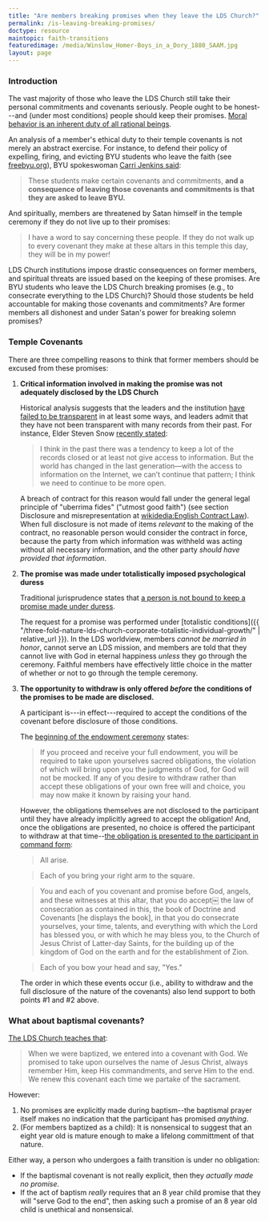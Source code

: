 ```yaml
---
title: "Are members breaking promises when they leave the LDS Church?"
permalink: /is-leaving-breaking-promises/
doctype: resource
maintopic: faith-transitions
featuredimage: /media/Winslow_Homer-Boys_in_a_Dory_1880_SAAM.jpg
layout: page
---
```


### Introduction

The vast majority of those who leave the LDS Church still take their personal commitments and covenants seriously.  People ought to be honest---and (under most conditions) people should keep their promises.  [Moral behavior is an inherent duty of all rational beings](https://www.secularhumanism.org/index.php/12).

An analysis of a member's ethical duty to their temple covenants is not merely an abstract exercise.  For instance, to defend their policy of expelling, firing, and evicting BYU students who leave the faith (see [freebyu.org](http://www.freebyu.org/)), BYU spokeswoman [Carri Jenkins said](http://kutv.com/news/local/byu-students-speak-out-against-honor-code-policies-to-accreditation-board):

> These students make certain covenants and commitments, **and a consequence of leaving those covenants and commitments is that they are asked to leave BYU.**

And spiritually, members are threatened by Satan himself in the temple ceremony if they do not live up to their promises:

> I have a word to say concerning these people. If they do not walk up to every covenant they make at these altars in this temple this day, they will be in my power!

LDS Church institutions impose drastic consequences on former members, and spiritual threats are issued based on the keeping of these promises.  Are BYU students who leave the LDS Church breaking promises (e.g., to consecrate everything to the LDS Church)?  Should those students be held accountable for making those covenants and commitments?  Are former members all dishonest and under Satan's power for breaking solemn promises?

### Temple Covenants

There are three compelling reasons to think that former members should be excused from these promises:

1. **Critical information involved in making the promise was not adequately disclosed by the LDS Church**

    Historical analysis suggests that the leaders and the institution [have failed to be transparent](https://faenrandir.github.io/a_careful_examination/transparency-in-the-modern-lds-church/) in at least some ways, and leaders admit that they have not been transparent with many records from their past.  For instance, Elder Steven Snow [recently stated](http://mi.byu.edu/truth-in-church-history-excerpts-from-the-religious-educators-qa-with-elder-steven-snow/):

    > I think in the past there was a tendency to keep a lot of the records closed or at least not give access to information. But the world has changed in the last generation—with the access to information on the Internet, we can’t continue that pattern; I think we need to continue to be more open.

    A breach of contract for this reason would fall under the general legal principle of "uberrima fides" ("utmost good faith") (see section Disclosure and misrepresentation at [wikidedia:English Contract Law](https://en.wikipedia.org/wiki/English_contract_law)).  When full disclosure is not made of items *relevant* to the making of the contract, no reasonable person would consider the contract in force, because the party from which information was withheld was acting without all necessary information, and the other party *should have provided that information*.

2. **The promise was made under totalistically imposed psychological duress**

    Traditional jurisprudence states that [a person is not bound to keep a promise made under duress](https://books.google.com/books?id=m1qPDDJLYUMC&pg=PA55&lpg=PA55&dq=should+I+keep+a+promise+made+under+duress&source=bl&ots=bvB5wi7gy3&sig=3FKyEFp_WdsWY1QNnpt4RIFeEDk&hl=en&sa=X&ved=0ahUKEwjl2YHir7TMAhWinIMKHeq_Ay4Q6AEIHTAA#v=onepage&q=should%20I%20keep%20a%20promise%20made%20under%20duress&f=false).

    The request for a promise was performed under [totalistic conditions]({{ "/three-fold-nature-lds-church-corporate-totalistic-individual-growth/" | relative_url }}).  In the LDS worldview, members _cannot be married in honor_, cannot serve an LDS mission, and members are told that they cannot live with God in eternal happiness _unless_ they go through the ceremony.  Faithful members have effectively little choice in the matter of whether or not to go through the temple ceremony.

3. **The opportunity to withdraw is only offered _before_ the conditions of the promises to be made are disclosed.**

    A participant is---in effect---required to accept the conditions of the covenant before disclosure of those conditions.

    The [beginning of the endowment ceremony](http://www.ldsendowment.org/proper.html) states:

    > If you proceed and receive your full endowment, you will be required to take upon yourselves sacred obligations, the violation of which will bring upon you the judgments of God, for God will not be mocked.  If any of you desire to withdraw rather than accept these obligations of your own free will and choice, you may now make it known by raising your hand.

    However, the obligations themselves are not disclosed to the participant until they have already implicitly agreed to accept the obligation!  And, once the obligations are presented, no choice is offered the participant to withdraw at that time--[the obligation is presented to the participant in command form](http://www.ldsendowment.org/terrestrial.html):

    > All arise.

    > Each of you bring your right arm to the square.

    > You and each of you covenant and promise before God, angels, and these witnesses at this altar, that you do accept￼ the law of consecration as contained in this, the book of Doctrine and Covenants [he displays the book], in that you do consecrate yourselves, your time, talents, and everything with which the Lord has blessed you, or with which he may bless you, to the Church of Jesus Christ of Latter-day Saints, for the building up of the kingdom of God on the earth and for the establishment of Zion.

    > Each of you bow your head and say, "Yes."

    The order in which these events occur (i.e., ability to withdraw and the full disclosure of the nature of the covenants) also lend support to both points #1 and #2 above.

### What about baptismal covenants?

[The LDS Church teaches that](https://www.lds.org/youth/learn/yw/ordinances-covenants/baptism?lang=eng):

> When we were baptized, we entered into a covenant with God. We promised to take upon ourselves the name of Jesus Christ, always remember Him, keep His commandments, and serve Him to the end. We renew this covenant each time we partake of the sacrament.

However:

1. No promises are explicitly made during baptism--the baptismal prayer itself makes no indication that the participant has promised *anything*.
2. (For members baptized as a child): It is nonsensical to suggest that an eight year old is mature enough to make a lifelong committment of that nature.

Either way, a person who undergoes a faith transition is under no obligation:

* If the baptismal covenant is not really explicit, then they *actually made no promise*.
* If the act of baptism *really* requires that an 8 year child promise that they will "serve God to the end", then asking such a promise of an 8 year old child is unethical and nonsensical.
